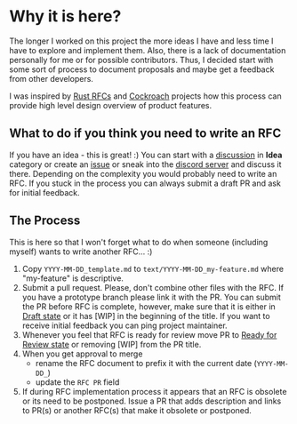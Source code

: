 # Why it is here?

The longer I worked on this project the more ideas I have and less time I have to explore and implement them.
Also, there is a lack of documentation personally for me or for possible contributors.
Thus, I decided start with some sort of process to document proposals and maybe get a feedback from other developers.

I was inspired by [Rust RFCs](https://github.com/rust-lang/rfcs) and 
[Cockroach](https://github.com/cockroachdb/cockroach/tree/master/docs/RFCS) projects how this process can provide
high level design overview of product features.

## What to do if you think you need to write an RFC

If you have an idea - this is great! :) You can start with a [discussion](https://github.com/alex-dukhno/isomorphicdb/discussions)
in **Idea** category or create an [issue](https://github.com/alex-dukhno/isomorphicdb/issues/new/choose) or sneak into the
[discord server](https://discord.gg/PUcTcfU) and discuss it there. Depending on the complexity you would probably need 
to write an RFC. If you stuck in the process you can always submit a draft PR and ask for initial feedback.

## The Process

This is here so that I won't forget what to do when someone (including myself) wants to write another RFC... :)

1. Copy `YYYY-MM-DD_template.md` to `text/YYYY-MM-DD_my-feature.md` where "my-feature" is descriptive.
1. Submit a pull request. Please, don't combine other files with the RFC. If you have a prototype branch please link it
   with the PR. You can submit the PR before RFC is complete, however, make sure that it is either in 
   [Draft state](https://github.blog/2019-02-14-introducing-draft-pull-requests/) or it has [WIP] in the beginning of
   the title. If you want to receive initial feedback you can ping project maintainer.
1. Whenever you feel that RFC is ready for review move PR to 
   [Ready for Review state](https://docs.github.com/en/github/collaborating-with-issues-and-pull-requests/changing-the-stage-of-a-pull-request)
   or removing [WIP] from the PR title.
1. When you get approval to merge 
    - rename the RFC document to prefix it with the current date (`YYYY-MM-DD_`)
    - update the `RFC PR` field
1. If during RFC implementation process it appears that an RFC is obsolete or its need to be postponed. Issue a PR that
   adds description and links to PR(s) or another RFC(s) that make it obsolete or postponed.
